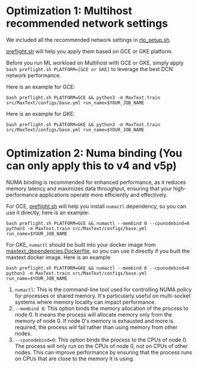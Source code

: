 # Optimization 1: Multihost recommended network settings
We included all the recommended network settings in [rto_setup.sh](https://github.com/google/maxtext/blob/main/rto_setup.sh). 

[preflight.sh](https://github.com/google/maxtext/blob/main/preflight.sh) will help you apply them based on GCE or GKE platform.

Before you run ML workload on Multihost with GCE or GKE, simply apply `bash preflight.sh PLATFORM=[GCE or GKE]` to leverage the best DCN network performance.

Here is an example for GCE:
```
bash preflight.sh PLATFORM=GCE && python3 -m MaxText.train src/MaxText/configs/base.yml run_name=$YOUR_JOB_NAME
```

Here is an example for GKE:
```
bash preflight.sh PLATFORM=GKE && python3 -m MaxText.train src/MaxText/configs/base.yml run_name=$YOUR_JOB_NAME
```

# Optimization 2: Numa binding (You can only apply this to v4 and v5p)
NUMA binding is recommended for enhanced performance, as it reduces memory latency and maximizes data throughput, ensuring that your high-performance applications operate more efficiently and effectively.

For GCE, 
[preflight.sh](https://github.com/google/maxtext/blob/main/preflight.sh) will help you install `numactl` dependency, so you can use it directly, here is an example:

```
bash preflight.sh PLATFORM=GCE && numactl --membind 0 --cpunodebind=0 python3 -m MaxText.train src/MaxText/configs/base.yml run_name=$YOUR_JOB_NAME
```

For GKE,
`numactl` should be built into your docker image from [maxtext_dependencies.Dockerfile](https://github.com/google/maxtext/blob/main/dependencies/dockerfiles/maxtext_dependencies.Dockerfile), so you can use it directly if you built the maxtext docker image. Here is an example

```
bash preflight.sh PLATFORM=GKE && numactl --membind 0 --cpunodebind=0 python3 -m MaxText.train src/MaxText/configs/base.yml run_name=$YOUR_JOB_NAME
```

1. `numactl`: This is the command-line tool used for controlling NUMA policy for processes or shared memory. It's particularly useful on multi-socket systems where memory locality can impact performance.
2. `--membind 0`: This option binds the memory allocation of the process to node 0. It means the process will allocate memory only from the memory of node 0. If node 0's memory is exhausted and more is required, the process will fail rather than using memory from other nodes.
3. `--cpunodebind=0`: This option binds the process to the CPUs of node 0. The process will only run on the CPUs of node 0, not on CPUs of other nodes. This can improve performance by ensuring that the process runs on CPUs that are close to the memory it is using.
